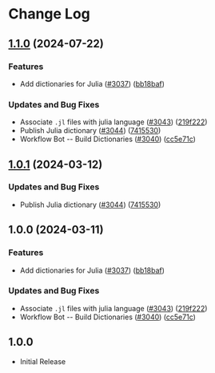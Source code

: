# Change Log

## [1.1.0](https://github.com/arkid15r/cspell-dicts/compare/@cspell/dict-julia-v1.0.1...@cspell/dict-julia@1.1.0) (2024-07-22)


### Features

* Add dictionaries for Julia ([#3037](https://github.com/arkid15r/cspell-dicts/issues/3037)) ([bb18baf](https://github.com/arkid15r/cspell-dicts/commit/bb18baf89ef93f5045f378661775f9eae426f89d))


### Updates and Bug Fixes

* Associate `.jl` files with julia language ([#3043](https://github.com/arkid15r/cspell-dicts/issues/3043)) ([219f222](https://github.com/arkid15r/cspell-dicts/commit/219f222f0fde5f456f5ef3decf0135d22fdb3d2d))
* Publish Julia dictionary ([#3044](https://github.com/arkid15r/cspell-dicts/issues/3044)) ([7415530](https://github.com/arkid15r/cspell-dicts/commit/7415530080d476373d15462fa750d9bdbe276367))
* Workflow Bot -- Build Dictionaries ([#3040](https://github.com/arkid15r/cspell-dicts/issues/3040)) ([cc5e71c](https://github.com/arkid15r/cspell-dicts/commit/cc5e71c347e5647c80468d4675b76d54664d41e5))

## [1.0.1](https://github.com/streetsidesoftware/cspell-dicts/compare/@cspell/dict-julia@1.0.0...@cspell/dict-julia@1.0.1) (2024-03-12)


### Updates and Bug Fixes

* Publish Julia dictionary ([#3044](https://github.com/streetsidesoftware/cspell-dicts/issues/3044)) ([7415530](https://github.com/streetsidesoftware/cspell-dicts/commit/7415530080d476373d15462fa750d9bdbe276367))

## 1.0.0 (2024-03-11)


### Features

* Add dictionaries for Julia ([#3037](https://github.com/streetsidesoftware/cspell-dicts/issues/3037)) ([bb18baf](https://github.com/streetsidesoftware/cspell-dicts/commit/bb18baf89ef93f5045f378661775f9eae426f89d))


### Updates and Bug Fixes

* Associate `.jl` files with julia language ([#3043](https://github.com/streetsidesoftware/cspell-dicts/issues/3043)) ([219f222](https://github.com/streetsidesoftware/cspell-dicts/commit/219f222f0fde5f456f5ef3decf0135d22fdb3d2d))
* Workflow Bot -- Build Dictionaries ([#3040](https://github.com/streetsidesoftware/cspell-dicts/issues/3040)) ([cc5e71c](https://github.com/streetsidesoftware/cspell-dicts/commit/cc5e71c347e5647c80468d4675b76d54664d41e5))

## 1.0.0

- Initial Release
